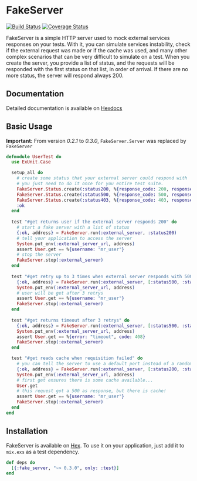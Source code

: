 # FakeServer
[![Build Status](https://travis-ci.org/bernardolins/fake_server.svg?branch=master)](https://travis-ci.org/bernardolins/fake_server)
[![Coverage Status](https://coveralls.io/repos/github/bernardolins/fake_server/badge.svg?branch=master)](https://coveralls.io/github/bernardolins/fake_server?branch=master)

FakeServer is a simple HTTP server used to mock external services responses on your tests. With it, you can simulate services instability, check if the external request was made or if the cache was used, and many other complex scenarios that can be very difficult to simulate on a test. When you create the server, you provide a list of status, and the requests will be responded with the first status on that list, in order of arrival. If there are no more status, the server will respond always 200.

## Documentation
Detailed documentation is available on [Hexdocs](https://hexdocs.pm/fake_server/0.3.0)

## Basic Usage

**Important:** From version *0.2.1* to *0.3.0*, `FakeServer.Server` was replaced by `FakeServer`

```elixir
defmodule UserTest do
  use ExUnit.Case

  setup_all do
    # create some status that your external server could respond with
    # you just need to do it once for you entire test suite.
    FakeServer.Status.create(:status200, %{response_code: 200, response_body: ~s<"username": "mr_user">})
    FakeServer.Status.create(:status500, %{response_code: 500, response_body: ~s<"error": "internal server error">})
    FakeServer.Status.create(:status403, %{response_code: 403, response_body: ~s<"error": "forbidden">})
    :ok
  end
  
  test "#get returns user if the external server responds 200" do
    # start a fake server with a list of status
    {:ok, address} = FakeServer.run(:external_server, :status200)
    # tell your application to access the server
    System.put_env(:external_server_url, address)
    assert User.get == %{username: "mr_user"}
    # stop the server
    FakeServer.stop(:external_server)
  end
  
  test "#get retry up to 3 times when external server responds with 500" do
    {:ok, address} = FakeServer.run(:external_server, [:status500, :status500, :status500, :status200])
    System.put_env(:external_server_url, address)
    # user will be get after 3 retrys
    assert User.get == %{username: "mr_user"}
    FakeServer.stop(:external_server)
  end
  
  test "#get returns timeout after 3 retrys" do
    {:ok, address} = FakeServer.run(:external_server, [:status500, :status500, :status500, :status500])
    System.put_env(:external_server_url, address)
    assert User.get == %{error: "timeout", code: 408}
    FakeServer.stop(:external_server)
  end

  test "#get reads cache when requisition failed" do
    # you can tell the server to use a default port instead of a random one
    {:ok, address} = FakeServer.run(:external_server, [:status200, :status500], %{port: 5000})
    System.put_env(:external_server_url, address)
    # first get ensures there is some cache available...
    User.get
    # this request got a 500 as response, but there is cache!
    assert User.get == %{username: "mr_user"}
    FakeServer.stop(:external_server)
  end
end
```

## Installation

FakeServer is available on [Hex](https://hex.pm/packages/fake_server/0.3.0). To use it on your application, just add it to `mix.exs` as a test dependency.

```elixir
def deps do
  [{:fake_server, "~> 0.3.0", only: :test}]
end
```
